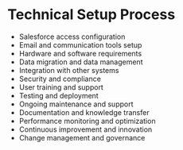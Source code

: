 # Technical Setup Process

- Salesforce access configuration
- Email and communication tools setup
- Hardware and software requirements
- Data migration and data management
- Integration with other systems
- Security and compliance
- User training and support
- Testing and deployment
- Ongoing maintenance and support
- Documentation and knowledge transfer
- Performance monitoring and optimization
- Continuous improvement and innovation
- Change management and governance
